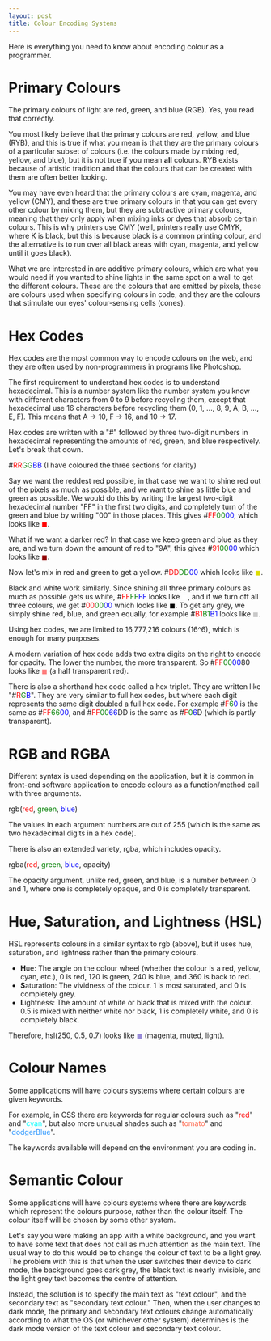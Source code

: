 ```yaml
---
layout: post
title: Colour Encoding Systems
---
```

Here is everything you need to know about encoding colour as a programmer.

# Primary Colours
The primary colours of light are red, green, and blue (RGB). Yes, you read that correctly.

You most likely believe that the primary colours are red, yellow, and blue (RYB), and this is true if what you mean is that they are the primary colours of a particular subset of colours (i.e. the colours made by mixing red, yellow, and blue), but it is not true if you mean **all** colours. RYB exists because of artistic tradition and that the colours that can be created with them are often better looking.

You may have even heard that the primary colours are cyan, magenta, and yellow (CMY), and these are true primary colours in that you can get every other colour by mixing them, but they are subtractive primary colours, meaning that they only apply when mixing inks or dyes that absorb certain colours. This is why printers use CMY (well, printers really use CMYK, where K is black, but this is because black is a common printing colour, and the alternative is to run over all black areas with cyan, magenta, and yellow until it goes black).

What we are interested in are additive primary colours, which are what you would need if you wanted to shine lights in the same spot on a wall to get the different colours. These are the colours that are emitted by pixels, these are colours used when specifying colours in code, and they are the colours that stimulate our eyes' colour-sensing cells (cones).

# Hex Codes
Hex codes are the most common way to encode colours on the web, and they are often used by non-programmers in programs like Photoshop.

The first requirement to understand hex codes is to understand hexadecimal. This is a number system like the number system you know with different characters from 0 to 9 before recycling them, except that hexadecimal use 16 characters before recycling them (0, 1, ..., 8, 9, A, B, ..., E, F). This means that A -> 10, F -> 16, and 10 -> 17.

Hex codes are written with a "#" followed by three two-digit numbers in hexadecimal representing the amounts of red, green, and blue respectively. Let's break that down.

&#35;<span style="color: red">RR</span><span style="color: green">GG</span><span style="color: blue">BB</span> (I have coloured the three sections for clarity)

Say we want the reddest red possible, in that case we want to shine red out of the pixels as much as possible, and we want to shine as little blue and green as possible. We would do this by writing the largest two-digit hexadecimal number "FF" in the first two digits, and completely turn of the green and blue by writing "00" in those places. This gives #<span style="color: red">FF</span><span style="color: green">00</span><span style="color: blue">00</span>, which looks like <span style="color: red">◼</span>.

What if we want a darker red? In that case we keep green and blue as they are, and we turn down the amount of red to "9A", this gives #<span style="color: red">91</span><span style="color: green">00</span><span style="color: blue">00</span> which looks like <span style="color: #910000">◼</span>.

Now let's mix in red and green to get a yellow. #<span style="color: red">DD</span><span style="color: green">DD</span><span style="color: blue">00</span> which looks like <span style="color: #DDDD00">◼</span>.

Black and white work similarly. Since shining all three primary colours as much as possible gets us white, #<span style="color: red">FF</span><span style="color: green">FF</span><span style="color: blue">FF</span> looks like <span style="color: white">◼</span>, and if we turn off all three colours, we get #<span style="color: red">00</span><span style="color: green">00</span><span style="color: blue">00</span> which looks like <span style="color: black">◼</span>. To get any grey, we simply shine red, blue, and green equally, for example #<span style="color: red">B1</span><span style="color: green">B1</span><span style="color: blue">B1</span> looks like <span style="color: #B1B1B1B1">◼</span>.

Using hex codes, we are limited to 16,777,216 colours (16^6), which is enough for many purposes.

A modern variation of hex code adds two extra digits on the right to encode for opacity. The lower the number, the more transparent. So #<span style="color: red">FF</span><span style="color: green">00</span><span style="color: blue">00</span>80 looks like <span style="color: #FF000080">◼</span> (a half transparent red).

There is also a shorthand hex code called a hex triplet. They are written like "#<span style="color: red">R</span><span style="color: green">G</span><span style="color: blue">B</span>". They are very similar to full hex codes, but where each digit represents the same digit doubled a full hex code. For example #<span style="color: red">F</span><span style="color: green">6</span><span style="color: blue">0</span> is the same as #<span style="color: red">FF</span><span style="color: green">66</span><span style="color: blue">00</span>, and #<span style="color: red">FF</span><span style="color: green">00</span><span style="color: blue">66</span>DD is the same as #<span style="color: red">F</span><span style="color: green">0</span><span style="color: blue">6</span>D (which is partly transparent).

# RGB and RGBA
Different syntax is used depending on the application, but it is common in front-end software application to encode colours as a function/method call with three arguments. 

rgb(<span style="color: red">red</span>, <span style="color: green">green</span>, <span style="color: blue">blue</span>)

The values in each argument numbers are out of 255 (which is the same as two hexadecimal digits in a hex code).

There is also an extended variety, rgba, which includes opacity.

rgba(<span style="color: red">red</span>, <span style="color: green">green</span>, <span style="color: blue">blue</span>, opacity)

The opacity argument, unlike red, green, and blue, is a number between 0 and 1, where one is completely opaque, and 0 is completely transparent.

# Hue, Saturation, and Lightness (HSL)
HSL represents colours in a similar syntax to rgb (above), but it uses hue, saturation, and lightness rather than the primary colours.
- **H**ue: The angle on the colour wheel (whether the colour is a red, yellow, cyan, etc.), 0 is red, 120 is green, 240 is blue, and 360 is back to red.
- **S**aturation: The vividness of the colour. 1 is most saturated, and 0 is completely grey.
- **L**ightness: The amount of white or black that is mixed with the colour. 0.5 is mixed with neither white nor black, 1 is completely white, and 0 is completely black.

Therefore, hsl(250, 0.5, 0.7) looks like <span style="color: hsl(250, 50%, 70%)">◼</span> (magenta, muted, light).

# Colour Names
Some applications will have colours systems where certain colours are given keywords.

For example, in CSS there are keywords for regular colours such as "<span style="color: red">red</span>" and "<span style="color: cyan">cyan</span>", but also more unusual shades such as "<span style="color: tomato">tomato</span>" and "<span style="color: dodgerBlue">dodgerBlue</span>".

The keywords available will depend on the environment you are coding in.

# Semantic Colour
Some applications will have colours systems where there are keywords which represent the colours purpose, rather than the colour itself. The colour itself will be chosen by some other system.

Let's say you were making an app with a white background, and you want to have some text that does not call as much attention as the main text. The usual way to do this would be to change the colour of text to be a light grey. The problem with this is that when the user switches their device to dark mode, the background goes dark grey, the black text is nearly invisible, and the light grey text becomes the centre of attention.

Instead, the solution is to specify the main text as "text colour", and the secondary text as "secondary text colour." Then, when the user changes to dark mode, the primary and secondary text colours change automatically according to what the OS (or whichever other system) determines is the dark mode version of the text colour and secondary text colour.